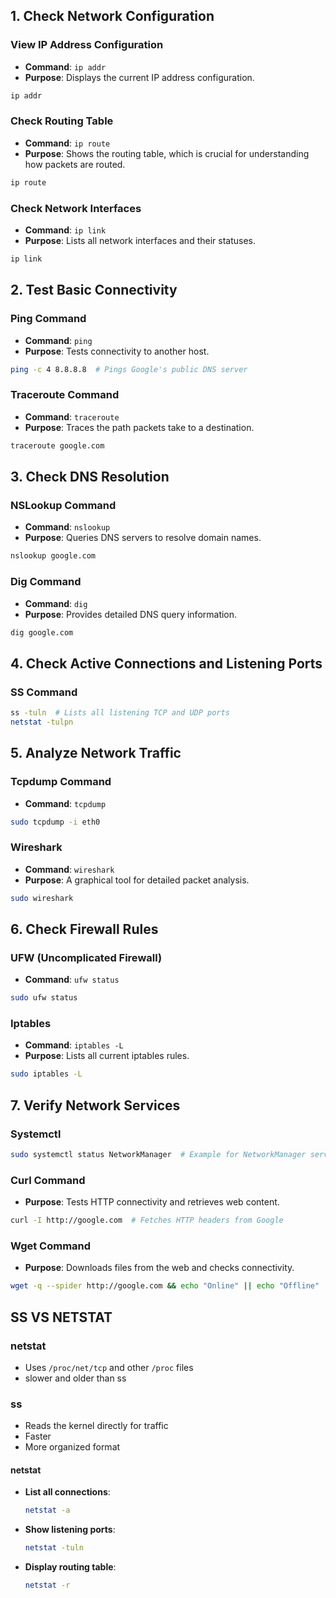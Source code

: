 

## **1. Check Network Configuration**

### **View IP Address Configuration**
- **Command**: `ip addr`
- **Purpose**: Displays the current IP address configuration.
```bash
ip addr
```

### **Check Routing Table**
- **Command**: `ip route`
- **Purpose**: Shows the routing table, which is crucial for understanding how packets are routed.
```bash
ip route
```

### **Check Network Interfaces**
- **Command**: `ip link`
- **Purpose**: Lists all network interfaces and their statuses.
```bash
ip link
```

## **2. Test Basic Connectivity**

### **Ping Command**
- **Command**: `ping`
- **Purpose**: Tests connectivity to another host.
```bash
ping -c 4 8.8.8.8  # Pings Google's public DNS server
```

### **Traceroute Command**
- **Command**: `traceroute`
- **Purpose**: Traces the path packets take to a destination.
```bash
traceroute google.com
```

## **3. Check DNS Resolution**

### **NSLookup Command**
- **Command**: `nslookup`
- **Purpose**: Queries DNS servers to resolve domain names.
```bash
nslookup google.com
```

### **Dig Command**
- **Command**: `dig`
- **Purpose**: Provides detailed DNS query information.
```bash
dig google.com
```

## **4. Check Active Connections and Listening Ports**

### **SS Command**
```bash
ss -tuln  # Lists all listening TCP and UDP ports
netstat -tulpn
```

## **5. Analyze Network Traffic**
### **Tcpdump Command**
- **Command**: `tcpdump`
```bash
sudo tcpdump -i eth0 
```
### **Wireshark**
- **Command**: `wireshark`
- **Purpose**: A graphical tool for detailed packet analysis.
```bash
sudo wireshark
```

## **6. Check Firewall Rules**

### **UFW (Uncomplicated Firewall)**
- **Command**: `ufw status`
```bash
sudo ufw status
```

### **Iptables**
- **Command**: `iptables -L`
- **Purpose**: Lists all current iptables rules.
```bash
sudo iptables -L
```

## **7. Verify Network Services**

### **Systemctl**
```bash
sudo systemctl status NetworkManager  # Example for NetworkManager service
```

### **Curl Command**

- **Purpose**: Tests HTTP connectivity and retrieves web content.
```bash
curl -I http://google.com  # Fetches HTTP headers from Google
```

### **Wget Command**
- **Purpose**: Downloads files from the web and checks connectivity.
```bash
wget -q --spider http://google.com && echo "Online" || echo "Offline"
```


## **SS VS NETSTAT**

### **netstat**
- Uses `/proc/net/tcp` and other `/proc` files 
- slower and older than ss

### **ss**
- Reads the kernel directly for traffic
- Faster
- More organized format

#### **netstat**
- **List all connections**:
  ```bash
  netstat -a
  ```
- **Show listening ports**:
  ```bash
  netstat -tuln
  ```
- **Display routing table**:
  ```bash
  netstat -r
  ```
